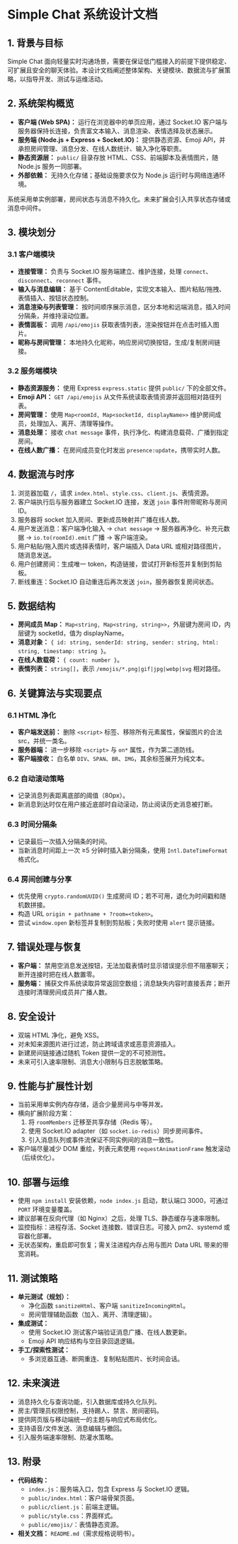# Simple Chat 系统设计文档

## 1. 背景与目标
Simple Chat 面向轻量实时沟通场景，需要在保证低门槛接入的前提下提供稳定、可扩展且安全的聊天体验。本设计文档阐述整体架构、关键模块、数据流与扩展策略，以指导开发、测试与运维活动。

## 2. 系统架构概览
- **客户端 (Web SPA)：** 运行在浏览器中的单页应用，通过 Socket.IO 客户端与服务器保持长连接，负责富文本输入、消息渲染、表情选择及状态展示。
- **服务端 (Node.js + Express + Socket.IO)：** 提供静态资源、Emoji API，并承担房间管理、消息分发、在线人数统计、输入净化等职责。
- **静态资源层：** `public/` 目录存放 HTML、CSS、前端脚本及表情图片，随 Node.js 服务一同部署。
- **外部依赖：** 无持久化存储；基础设施要求仅为 Node.js 运行时与网络连通环境。

系统采用单实例部署，房间状态与消息不持久化。未来扩展会引入共享状态存储或消息中间件。

## 3. 模块划分
### 3.1 客户端模块
- **连接管理：** 负责与 Socket.IO 服务端建立、维护连接，处理 `connect`、`disconnect`、`reconnect` 事件。
- **输入与消息编辑：** 基于 ContentEditable，实现文本输入、图片粘贴/拖拽、表情插入、按钮状态控制。
- **消息渲染与列表管理：** 按时间顺序展示消息，区分本地和远端消息，插入时间分隔条，并维持滚动位置。
- **表情面板：** 调用 `/api/emojis` 获取表情列表，渲染按钮并在点击时插入图片。
- **昵称与房间管理：** 本地持久化昵称，响应房间切换按钮，生成/复制房间链接。

### 3.2 服务端模块
- **静态资源服务：** 使用 Express `express.static` 提供 `public/` 下的全部文件。
- **Emoji API：** `GET /api/emojis` 从文件系统读取表情资源并返回相对路径列表。
- **房间管理：** 使用 `Map<roomId, Map<socketId, displayName>>` 维护房间成员，处理加入、离开、清理等操作。
- **消息处理：** 接收 `chat message` 事件，执行净化、构建消息载荷、广播到指定房间。
- **在线人数广播：** 在房间成员变化时发出 `presence:update`，携带实时人数。

## 4. 数据流与时序
1. 浏览器加载 `/`，请求 `index.html`、`style.css`、`client.js`、表情资源。
2. 客户端执行后与服务器建立 Socket.IO 连接，发送 `join` 事件附带昵称与房间 ID。
3. 服务器将 socket 加入房间、更新成员映射并广播在线人数。
4. 用户发送消息：客户端净化输入 → `chat message` → 服务器再净化、补充元数据 → `io.to(roomId).emit` 广播 → 客户端渲染。
5. 用户粘贴/拖入图片或选择表情时，客户端插入 Data URL 或相对路径图片，随消息发送。
6. 用户创建房间：生成唯一 token，构造链接，尝试打开新标签并复制到剪贴板。
7. 断线重连：Socket.IO 自动重连后再次发送 `join`，服务器恢复房间状态。

## 5. 数据结构
- **房间成员 Map：** `Map<string, Map<string, string>>`，外层键为房间 ID，内层键为 socketId，值为 displayName。
- **消息对象：** `{ id: string, senderId: string, sender: string, html: string, timestamp: string }`。
- **在线人数载荷：** `{ count: number }`。
- **表情列表：** `string[]`，表示 `/emojis/*.png|gif|jpg|webp|svg` 相对路径。

## 6. 关键算法与实现要点
### 6.1 HTML 净化
- **客户端发送前：** 删除 `<script>` 标签、移除所有元素属性，保留图片的合法 src，并统一类名。
- **服务器端：** 进一步移除 `<script>` 与 `on*` 属性，作为第二道防线。
- **客户端接收：** 白名单 `DIV`、`SPAN`、`BR`、`IMG`，其余标签展开为纯文本。

### 6.2 自动滚动策略
- 记录消息列表距离底部的阈值（80px）。
- 新消息到达时仅在用户接近底部时自动滚动，防止阅读历史消息被打断。

### 6.3 时间分隔条
- 记录最后一次插入分隔条的时间。
- 当新消息时间距上一次 ≥5 分钟时插入新分隔条，使用 `Intl.DateTimeFormat` 格式化。

### 6.4 房间创建与分享
- 优先使用 `crypto.randomUUID()` 生成房间 ID；若不可用，退化为时间戳和随机数拼接。
- 构造 URL `origin + pathname + ?room=<token>`。
- 尝试 `window.open` 新标签并复制到剪贴板；失败时使用 `alert` 提示链接。

## 7. 错误处理与恢复
- **客户端：** 禁用空消息发送按钮，无法加载表情时显示错误提示但不阻塞聊天；断开连接时把在线人数置零。
- **服务端：** 捕获文件系统读取异常返回空数组；消息缺失内容时直接丢弃；断开连接时清理房间成员并广播人数。

## 8. 安全设计
- 双端 HTML 净化，避免 XSS。
- 对未知来源图片进行过滤，防止跨域请求或恶意资源插入。
- 新建房间链接通过随机 Token 提供一定的不可预测性。
- 未来可引入速率限制、消息大小限制与日志脱敏策略。

## 9. 性能与扩展性计划
- 当前采用单实例内存存储，适合少量房间与中等并发。
- 横向扩展阶段方案：
  1. 将 `roomMembers` 迁移至共享存储（Redis 等）。
  2. 使用 Socket.IO adapter（如 `socket.io-redis`）同步房间事件。
  3. 引入消息队列或事件流保证不同实例间的消息一致性。
- 客户端尽量减少 DOM 重绘，列表元素使用 `requestAnimationFrame` 触发滚动（后续优化）。

## 10. 部署与运维
- 使用 `npm install` 安装依赖，`node index.js` 启动，默认端口 3000，可通过 `PORT` 环境变量覆盖。
- 建议部署在反向代理（如 Nginx）之后，处理 TLS、静态缓存与速率限制。
- 监控指标：进程存活、Socket 连接数、错误日志。可接入 pm2、systemd 或容器化部署。
- 无状态架构，重启即可恢复；需关注进程内存占用与图片 Data URL 带来的带宽消耗。

## 11. 测试策略
- **单元测试（规划）：**
  - 净化函数 `sanitizeHtml`、客户端 `sanitizeIncomingHtml`。
  - 房间管理辅助函数（加入、离开、清理逻辑）。
- **集成测试：**
  - 使用 Socket.IO 测试客户端验证消息广播、在线人数更新。
  - Emoji API 响应结构与空目录回退逻辑。
- **手工/探索性测试：**
  - 多浏览器互通、断网重连、复制粘贴图片、长时间会话。

## 12. 未来演进
- 消息持久化与查询功能，引入数据库或持久化队列。
- 房主/管理员权限控制，支持踢人、禁言、房间密码。
- 提供网页版与移动端统一的主题与响应式布局优化。
- 支持语音/文件发送、消息编辑与撤回。
- 引入服务端速率限制、防灌水策略。

## 13. 附录
- **代码结构：**
  - `index.js`：服务端入口，包含 Express 与 Socket.IO 逻辑。
  - `public/index.html`：客户端骨架页面。
  - `public/client.js`：前端主逻辑。
  - `public/style.css`：界面样式。
  - `public/emojis/`：表情静态资源。
- **相关文档：** `README.md`（需求规格说明书）。
